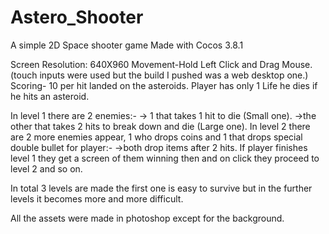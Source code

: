 # Astero_Shooter
A simple 2D Space shooter game Made with Cocos 3.8.1

Screen Resolution: 640X960
Movement-Hold Left Click and Drag Mouse. (touch inputs were used but the build I pushed was a web desktop one.) 
Scoring- 10 per hit landed on the asteroids.
Player has only 1 Life he dies if he hits an asteroid.

In level 1 there are 2 enemies:-
  -> 1 that takes 1 hit to die (Small one).
  ->the other that takes 2 hits to break down and die (Large one).
In level 2 there are 2 more enemies appear, 1 who drops coins and 1 that drops special double bullet for player:-
  ->both drop items after 2 hits.
If player finishes level 1 they get a screen of them winning then and on click they proceed to level 2 and so on.

In total 3 levels are made the first one is easy to survive but in the further levels it becomes more and more difficult.

All the assets were made in photoshop except for the background.
